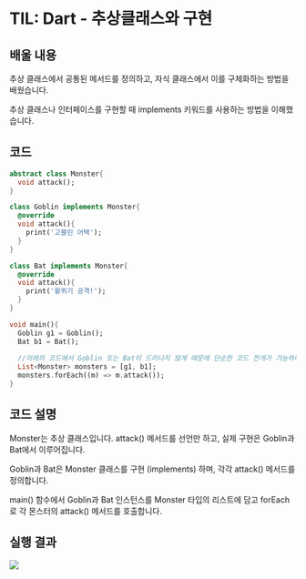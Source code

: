 # TIL: Dart - 추상클래스와 구현
## 배울 내용
추상 클래스에서 공통된 메서드를 정의하고, 자식 클래스에서 이를 구체화하는 방법을 배웠습니다.

추상 클래스나 인터페이스를 구현할 때 implements 키워드를 사용하는 방법을 이해했습니다.
## 코드
```dart
abstract class Monster{
  void attack();
}

class Goblin implements Monster{
  @override
  void attack(){
    print('고블린 어택');
  }
}

class Bat implements Monster{
  @override
  void attack(){
    print('활퀴기 공격!');
  }
}

void main(){
  Goblin g1 = Goblin();
  Bat b1 = Bat();
 
  //아래의 코드에서 Goblin 또는 Bat이 드러나지 않게 때문에 단순한 코드 전개가 가능하다.
  List<Monster> monsters = [g1, b1];
  monsters.forEach((m) => m.attack());
}
```
## 코드 설명
Monster는 추상 클래스입니다. attack() 메서드를 선언만 하고, 실제 구현은 Goblin과 Bat에서 이루어집니다.

Goblin과 Bat은 Monster 클래스를 구현 (implements) 하며, 각각 attack() 메서드를 정의합니다.

main() 함수에서 Goblin과 Bat 인스턴스를 Monster 타입의 리스트에 담고 forEach로 각 몬스터의 attack() 메서드를 호출합니다.

## 실행 결과
![](https://github.com/YOUHEETAE/mygit/blob/main/%ED%99%94%EB%A9%B4%20%EC%BA%A1%EC%B2%98%202025-03-30%20222603.jpg)

